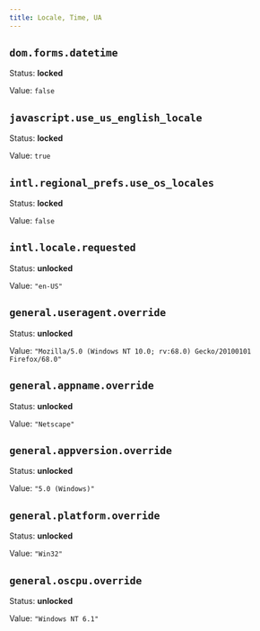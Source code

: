 ```yaml
---
title: Locale, Time, UA
---
```



## `dom.forms.datetime`

Status: **locked**

Value: `false`


## `javascript.use_us_english_locale`

Status: **locked**

Value: `true`


## `intl.regional_prefs.use_os_locales`

Status: **locked**

Value: `false`


## `intl.locale.requested`

Status: **unlocked**

Value: `"en-US"`


## `general.useragent.override`

Status: **unlocked**

Value: `"Mozilla/5.0 (Windows NT 10.0; rv:68.0) Gecko/20100101 Firefox/68.0"`


## `general.appname.override`

Status: **unlocked**

Value: `"Netscape"`


## `general.appversion.override`

Status: **unlocked**

Value: `"5.0 (Windows)"`


## `general.platform.override`

Status: **unlocked**

Value: `"Win32"`


## `general.oscpu.override`

Status: **unlocked**

Value: `"Windows NT 6.1"`


